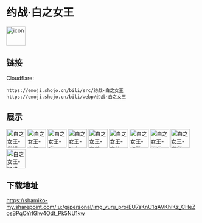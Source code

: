 # 约战·白之女王
<img src="https://emoji.shojo.cn/bili/src/约战·白之女王/icon.png" width="50" height="50" alt="icon">

## 链接
Cloudflare:
```
https://emoji.shojo.cn/bili/src/约战·白之女王
https://emoji.shojo.cn/bili/webp/约战·白之女王
```
## 展示
<img src="https://emoji.shojo.cn/bili/src/约战·白之女王/白之女王-傲慢.png" width="50" height="50" alt="白之女王-傲慢">
<img src="https://emoji.shojo.cn/bili/src/约战·白之女王/白之女王-生气.png" width="50" height="50" alt="白之女王-生气">
<img src="https://emoji.shojo.cn/bili/src/约战·白之女王/白之女王-哼.png" width="50" height="50" alt="白之女王-哼">
<img src="https://emoji.shojo.cn/bili/src/约战·白之女王/白之女王-吐血.png" width="50" height="50" alt="白之女王-吐血">
<img src="https://emoji.shojo.cn/bili/src/约战·白之女王/白之女王-害羞.png" width="50" height="50" alt="白之女王-害羞">
<img src="https://emoji.shojo.cn/bili/src/约战·白之女王/白之女王-害怕.png" width="50" height="50" alt="白之女王-害怕">
<img src="https://emoji.shojo.cn/bili/src/约战·白之女王/白之女王-点赞.png" width="50" height="50" alt="白之女王-点赞">
<img src="https://emoji.shojo.cn/bili/src/约战·白之女王/白之女王-无语.png" width="50" height="50" alt="白之女王-无语">
<img src="https://emoji.shojo.cn/bili/src/约战·白之女王/白之女王-崇拜.png" width="50" height="50" alt="白之女王-崇拜">
<img src="https://emoji.shojo.cn/bili/src/约战·白之女王/白之女王-疑惑.png" width="50" height="50" alt="白之女王-疑惑">

## 下载地址

https://shamiko-my.sharepoint.com/:u:/g/personal/img_yuru_pro/EU7sKnU1qAVKhiKz_CHeZosBPqOYrlGlw4Odt_Pk5NU1kw